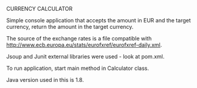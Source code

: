 CURRENCY CALCULATOR

Simple console application that accepts the amount in EUR and the target currency, return the amount in the target currency.

The source of the exchange rates is a file compatible with http://www.ecb.europa.eu/stats/eurofxref/eurofxref-daily.xml.

Jsoup and Junit external libraries were used - look at pom.xml.

To run application, start main method in Calculator class.

Java version used in this is 1.8.